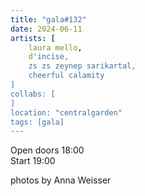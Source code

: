 ```yaml
---
title: "gala#132"
date: 2024-06-11
artists: [
	laura mello,
	d'incise,
	zs zs zeynep sarikartal,
  	cheerful calamity
]
collabs: [
]
location: "centralgarden"
tags: [gala]
---
```

Open doors 18:00  
Start 19:00

photos by Anna Weisser

